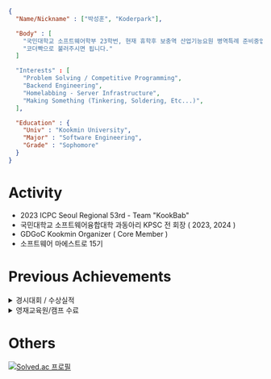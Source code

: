 ```json

{
  "Name/Nickname" : ["박성훈", "Koderpark"],

  "Body" : [
    "국민대학교 소프트웨어학부 23학번, 현재 휴학후 보충역 산업기능요원 병역특례 준비중입니다."
    "코더빡으로 불러주시면 됩니다."
  ]

  "Interests" : [
    "Problem Solving / Competitive Programming",
    "Backend Engineering",
    "Homelabbing - Server Infrastructure",
    "Making Something (Tinkering, Soldering, Etc...)",
  ],

  "Education" : {
    "Univ" : "Kookmin University",
    "Major" : "Software Engineering",
    "Grade" : "Sophomore"
  }
}
```

# Activity

- 2023 ICPC Seoul Regional 53rd - Team "KookBab"
- 국민대학교 소프트웨어융합대학 과동아리 KPSC 전 회장 ( 2023, 2024 )  
- GDGoC Kookmin Organizer ( Core Member )  
- 소프트웨어 마에스트로 15기  

# Previous Achievements
<details>
  <summary>경시대회 / 수상실적</summary>
  
  ```
  고등부
  - 2022 제 3회 세종정보올림피아드 동상
  - 2021 제 4회 세종해커톤 은상
  - 2021 제 6회 국민대학교 알고리즘 대회 장려상
  - 2020 제 1회 세종정보올림피아드 은상
  - 2020 제 5회 국민대학교 알고리즘 대회 장려상

  중등부 이전
  - 2018 제 35회 한국정보올림피아드 경시부문 동상
  - 2018 제 6회 세종정보올림피아드 금상
  - 2018 제 18회 충남정보올림피아드 은상
  ```
</details>

<details>
  <summary>영재교육원/캠프 수료</summary>  
  
  ```
  - 2020 국제정보올림피아드 처음반 수료
  - 2018 세종과학예술영재학교 부설영재교육원 수료
  - 2017 공주국립대학교 부설영재교육원 수료
  ```
</details>


# Others

[![Solved.ac 프로필](http://mazassumnida.wtf/api/generate_badge?boj=koder0205)](https://solved.ac/koder0205)
